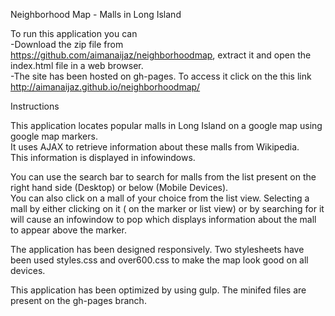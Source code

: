 Neighborhood Map - Malls in Long Island

To run this application you can  
-Download the zip file from https://github.com/aimanaijaz/neighborhoodmap, extract it and open the index.html file in a web browser.    
-The site has been hosted on gh-pages. To access it click on the this link http://aimanaijaz.github.io/neighborhoodmap/

Instructions

This application locates popular malls in Long Island on a google map using google map markers.   
It uses AJAX to retrieve information about these malls from Wikipedia.   
This information is displayed in infowindows.  

You can use the search bar to search for malls from the list present on the right hand side (Desktop) or below (Mobile Devices).    
You can also click on a mall of your choice from the list view. 
Selecting a mall by either clicking on it ( on the marker or list view) or by searching for it will cause an infowindow to pop which displays information about the mall to appear above the marker.   

The application has been designed responsively. Two stylesheets have been used styles.css and over600.css to make the map look good on all devices.   

This application has been optimized by using gulp. The minifed files are present on the gh-pages branch.  




